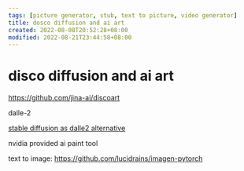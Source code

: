 ```yaml
---
tags: [picture generator, stub, text to picture, video generator]
title: dosco diffusion and ai art
created: 2022-08-08T20:52:28+08:00
modified: 2022-08-21T23:44:58+08:00
---
```


# disco diffusion and ai art

https://github.com/jina-ai/discoart

dalle-2

[stable diffusion as dalle2 alternative](https://github.com/CompVis/stable-diffusion)

nvidia provided ai paint tool

text to image:
https://github.com/lucidrains/imagen-pytorch
